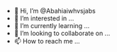 - 👋 Hi, I’m @Abahiaiwhvsjabs
- 👀 I’m interested in ...
- 🌱 I’m currently learning ...
- 💞️ I’m looking to collaborate on ...
- 📫 How to reach me ...

<!---
Abahiaiwhvsjabs/Abahiaiwhvsjabs is a ✨ special ✨ repository because its `README.md` (this file) appears on your GitHub profile.
You can click the Preview link to take a look at your changes.
--->
